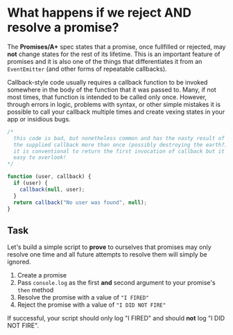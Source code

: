 # What happens if we reject AND resolve a promise?

The **Promises/A+** spec states that a promise, once fullfilled or
rejected, may **not** change states for the rest of its lifetime.  This is
an important feature of promises and it is also one of the things
that differentiates it from an `EventEmitter` (and other forms of repeatable
callbacks).

Callback-style code usually requires a callback function to be invoked
somewhere in the body of the function that it was passed to.  Many, if not
most times, that function is intended to be called only once.  However, through
errors in logic, problems with syntax, or other simple mistakes it is
possible to call your callback multiple times and create vexing states in your
app or insidious bugs.

```js
/*
  this code is bad, but nonetheless common and has the nasty result of calling
  the supplied callback more than once (possibly destroying the earth?)
  it is conventional to return the first invocation of callback but it's
  easy to overlook!
*/

function (user, callback) {
  if (user) {
    callback(null, user);
  }
  return callback("No user was found", null);
}
```

## Task

Let's build a simple script to **prove** to ourselves that promises may only
resolve one time and all future attempts to resolve them will simply be ignored.

1. Create a promise
2. Pass `console.log` as the first **and** second argument to your promise's
   `then` method
3. Resolve the promise with a value of `"I FIRED"`
4. Reject the promise with a value of `"I DID NOT FIRE"`

If successful, your script should only log "I FIRED" and should **not** log
"I DID NOT FIRE".
